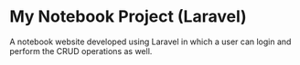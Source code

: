 # My Notebook Project (Laravel)
A notebook website developed using Laravel in which a user can login and perform the CRUD operations as well.
